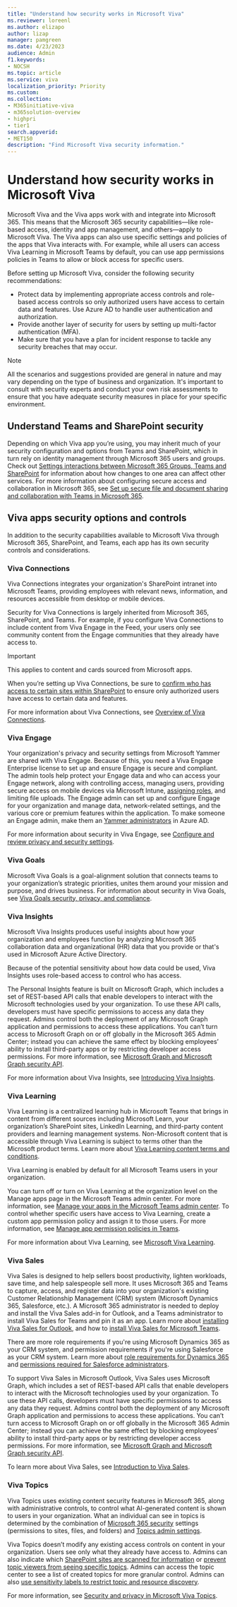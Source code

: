 ```yaml
---
title: "Understand how security works in Microsoft Viva"
ms.reviewer: loreenl
ms.author: elizapo
author: lizap
manager: pamgreen
ms.date: 4/23/2023
audience: Admin
f1.keywords:
- NOCSH
ms.topic: article
ms.service: viva
localization_priority: Priority
ms.custom:
ms.collection:  
- M365initiative-viva
- m365solution-overview
- highpri
- tier1
search.appverid:
- MET150
description: "Find Microsoft Viva security information."
---
```


# Understand how security works in Microsoft Viva

Microsoft Viva and the Viva apps work with and integrate into Microsoft 365. This means that the Microsoft 365 security capabilities—like role-based access, identity and app management, and others—apply to Microsoft Viva. The Viva apps can also use specific settings and policies of the apps that Viva interacts with. For example, while all users can access Viva Learning in Microsoft Teams by default, you can use app permissions policies in Teams to allow or block access for specific users. 

Before setting up Microsoft Viva, consider the following security recommendations:
 
- Protect data by implementing appropriate access controls and role-based access controls so only authorized users have access to certain data and features. Use Azure AD to handle user authentication and authorization. 
- Provide another layer of security for users by setting up multi-factor authentication (MFA).
- Make sure that you have a plan for incident response to tackle any security breaches that may occur.

> [!NOTE]
> All the scenarios and suggestions provided are general in nature and may vary depending on the type of business and organization. It's important to consult with security experts and conduct your own risk assessments to ensure that you have adequate security measures in place for your specific environment.


## Understand Teams and SharePoint security
Depending on which Viva app you’re using, you may inherit much of your security configuration and options from Teams and SharePoint, which in turn rely on identity management through Microsoft 365 users and groups. Check out [Settings interactions between Microsoft 365 Groups, Teams and SharePoint](/microsoft-365/solutions/groups-sharepoint-teams-governance) for information about how changes to one area can affect other services. For more information about configuring secure access and collaboration in Microsoft 365, see [Set up secure file and document sharing and collaboration with Teams in Microsoft 365](/microsoft-365/solutions/setup-secure-collaboration-with-teams).

## Viva apps security options and controls
In addition to the security capabilities available to Microsoft Viva through Microsoft 365, SharePoint, and Teams, each app has its own security controls and considerations.

### Viva Connections
 
Viva Connections integrates your organization's SharePoint intranet into Microsoft Teams, providing employees with relevant news, information, and resources accessible from desktop or mobile devices. 

Security for Viva Connections is largely inherited from Microsoft 365, SharePoint, and Teams.  For example, if you configure Viva Connections to include content from Viva Engage in the Feed, your users only see community content from the Engage communities that they already have access to. 

> [!IMPORTANT] 
> This applies to content and cards sourced from Microsoft apps.

When you’re setting up Viva Connections, be sure to [confirm who has access to certain sites within SharePoint](https://support.microsoft.com/office/share-a-site-958771a8-d041-4eb8-b51c-afea2eae3658) to ensure only authorized users have access to certain data and features.

For more information about Viva Connections, see [Overview of Viva Connections](connections/viva-connections-overview.md).

### Viva Engage
Your organization's privacy and security settings from Microsoft Yammer are shared with Viva Engage. Because of this, you need a Viva Engage Enterprise license to set up and ensure Engage is secure and compliant. The admin tools help protect your Engage data and who can access your Engage network, along with controlling access, managing users, providing secure access on mobile devices via Microsoft Intune, [assigning roles](engage/eac-key-admin-roles-permissions.md), and limiting file uploads. The Engage admin can set up and configure Engage for your organization and manage data, network-related settings, and the various core or premium features within the application. To make someone an Engage admin, make them an [Yammer administrators](/microsoft-365/admin/add-users/assign-admin-roles) in Azure AD.

For more information about security in Viva Engage, see 
[Configure and review privacy and security settings](engage/setup.md#configure-and-review-privacy-and-security-settings).

### Viva Goals
Microsoft Viva Goals is a goal-alignment solution that connects teams to your organization’s strategic priorities, unites them around your mission and purpose, and drives business. For information about security in Viva Goals, see [Viva Goals security, privacy, and compliance](goals/vg-privacy-and-security.md).

### Viva Insights
Microsoft Viva Insights produces useful insights about how your organization and employees function by analyzing Microsoft 365 collaboration data and organizational (HR) data that you provide or that's used in Microsoft Azure Active Directory. 

Because of the potential sensitivity about how data could be used, Viva Insights uses role-based access to control who has access. 

The Personal Insights feature is built on Microsoft Graph, which includes a set of REST-based API calls that enable developers to interact with the Microsoft technologies used by your organization. To use these API calls, developers must have specific permissions to access any data they request. Admins control both the deployment of any Microsoft Graph application and permissions to access these applications. You can’t turn access to Microsoft Graph on or off globally in the Microsoft 365 Admin Center; instead you can achieve the same effect by blocking employees’ ability to install third-party apps or by restricting developer access permissions. For more information, see [Microsoft Graph and Microsoft Graph security API](/graph/security-concept-overview).

For more information about Viva Insights, see [Introducing Viva Insights](insights/introduction.md).

### Viva Learning
Viva Learning is a centralized learning hub in Microsoft Teams that brings in content from different sources including Microsoft Learn, your organization’s SharePoint sites, LinkedIn Learning, and third-party content providers and learning management systems. Non-Microsoft content that is accessible through Viva Learning is subject to terms other than the Microsoft product terms. Learn more about [Viva Learning content terms and conditions](learning/terms-and-conditions.md). 

Viva Learning is enabled by default for all Microsoft Teams users in your organization. 

You can turn off or turn on Viva Learning at the organization level on the Manage apps page in the Microsoft Teams admin center. For more information, see [Manage your apps in the Microsoft Teams admin center](/microsoftteams/manage-apps). To control whether specific users have access to Viva Learning, create a custom app permission policy and assign it to those users. For more information, see [Manage app permission policies in Teams](/microsoftteams/teams-app-permission-policies).

For more information about Viva Learning, see [Microsoft Viva Learning](/viva/learning/).

### Viva Sales
Viva Sales is designed to help sellers boost productivity, lighten workloads, save time, and help salespeople sell more. It uses Microsoft 365 and Teams to capture, access, and register data into your organization's existing Customer Relationship Management (CRM) system (Microsoft Dynamics 365, Salesforce, etc.). A Microsoft 365 administrator is needed to deploy and install the Viva Sales add-in for Outlook, and a Teams administrator to install Viva Sales for Teams and pin it as an app.  Learn more about [installing Viva Sales for Outlook](/viva/sales/install-viva-sales-individual-add-in-admin-center#microsoft-outlook), and how to [install Viva Sales for Microsoft Teams](/viva/sales/install-pin-viva-sales-teams). 

There are more role requirements if you're using Microsoft Dynamics 365 as your CRM system, and permission requirements if you're using Salesforce as your CRM system. Learn more about [role requirements for Dynamics 365](/viva/sales/introduction#role-requirements) and [permissions required for Salesforce administrators](/viva/sales/install-viva-sales#permissions-required-for-salesforce-administrators).

To support Viva Sales in Microsoft Outlook, Viva Sales uses Microsoft Graph, which includes a set of REST-based API calls that enable developers to interact with the Microsoft technologies used by your organization. To use these API calls, developers must have specific permissions to access any data they request. Admins control both the deployment of any Microsoft Graph application and permissions to access these applications. You can’t turn access to Microsoft Graph on or off globally in the Microsoft 365 Admin Center; instead you can achieve the same effect by blocking employees’ ability to install third-party apps or by restricting developer access permissions. For more information, see [Microsoft Graph and Microsoft Graph security API](/graph/security-concept-overview).

To learn more about Viva Sales, see [Introduction to Viva Sales](/viva/sales/introduction).

### Viva Topics
Viva Topics uses existing content security features in Microsoft 365, along with administrative controls, to control what AI-generated content is shown to users in your organization. What an individual can see in topics is determined by the combination of [Microsoft 365 security](/microsoft-365/security/) settings (permissions to sites, files, and folders) and [Topics admin settings](topics/topic-experiences-security-privacy.md).
 
Viva Topics doesn’t modify any existing access controls on content in your organization. Users see only what they already have access to. Admins can also indicate which [SharePoint sites are scanned for information](topics/topic-experiences-discovery.md#select-sharepoint-topic-sources) or [prevent topic viewers from seeing specific topics](topics/topic-experiences-knowledge-rules.md). Admins can access the topic center to see a list of created topics for more granular control. Admins can also [use sensitivity labels to restrict topic and resource discovery](topics/topic-experiences-discovery.md#exclude-resources-based-on-sensitivity-labels).

For more information, see [Security and privacy in Microsoft Viva Topics](topics/topic-experiences-security-privacy.md).